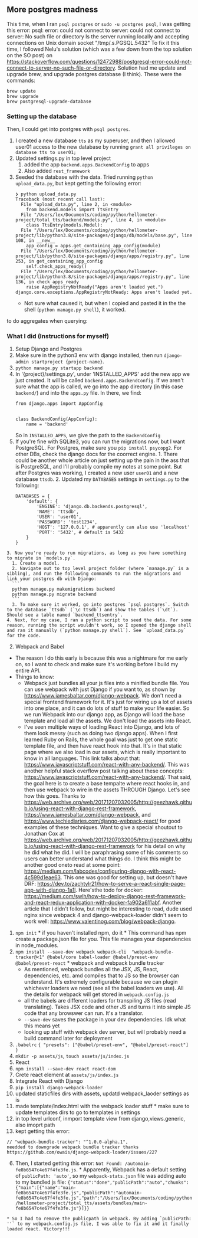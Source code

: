 ## More postgres madness
This time, when I ran `psql postgres` or `sudo -u postgres psql`, I was getting this error: psql: error: could not connect to server: could not connect to server: No such file or directory
	Is the server running locally and accepting
	connections on Unix domain socket "/tmp/.s.PGSQL.5432"
To fix it this time, I followed Nelu's solution (which was a few down from the top solution on the SO post) on https://stackoverflow.com/questions/12472988/postgresql-error-could-not-connect-to-server-no-such-file-or-directory.
Solution had me update and upgrade brew, and upgrade postgres database (I think). These were the commands:
```
brew update
brew upgrade
brew postgresql-upgrade-database
```

### Setting up the database
Then, I could get into postgres with `psql postgres`.
1. I created a new database `tts` as my superuser, and then I allowed user01 access to the new database by running `grant all privileges on database tts to user01;`
2. Updated settings.py in top level project
   1. added the app `backend.apps.BackendConfig` to apps
   2. Also added `rest_framework`
3. Seeded the database with the data. Tried running `python upload_data.py`, but kept getting the following error:
   ```
   ❯ python upload_data.py                   
   Traceback (most recent call last):
     File "upload_data.py", line 2, in <module>
       from backend.models import TtsEntry
     File "/Users/lex/Documents/coding/python/hellometer-project/total_tts/backend/models.py", line 4, in <module>
       class TtsEntry(models.Model):
     File "/Users/lex/Documents/coding/python/hellometer-project/lib/python3.8/site-packages/django/db/models/base.py", line 108, in __new__
       app_config = apps.get_containing_app_config(module)
     File "/Users/lex/Documents/coding/python/hellometer-project/lib/python3.8/site-packages/django/apps/registry.py", line 253, in get_containing_app_config
       self.check_apps_ready()
     File "/Users/lex/Documents/coding/python/hellometer-project/lib/python3.8/site-packages/django/apps/registry.py", line 136, in check_apps_ready
       raise AppRegistryNotReady("Apps aren't loaded yet.")
   django.core.exceptions.AppRegistryNotReady: Apps aren't loaded yet.
    ```
    * Not sure what caused it, but when I copied and pasted it in the the shell (`python manage.py shell`), it worked.

to do aggregates when querying:
<!-- https://micropyramid.com/blog/aggregation-in-django-minumum-and-maximum-values-from-django-model/ -->

### What I did (Instructions for myself)
1. Setup Django and Postgres
  1. Make sure in the python3 env with django installed, then run `django-admin startproject {project-name}`.
  2. `python manage.py startapp backend`
  3. In '{project}/settings.py', under 'INSTALLED_APPS' add the new app we just created. It will be called `backend.apps.BackendConfig`. If we aren't sure what the app is called, we go into the app directory (in this case `backend/`) and into the `apps.py` file. In there, we find:
      ```
      from django.apps import AppConfig


      class BackendConfig(AppConfig):
          name = 'backend'
      ```
      So in `INSTALLED_APPS`, we give the path to the `BackendConfig`
  4. If you're fine with SQLite3, you can run the migrations now, but I want PostgreSQL. For Postgres, make sure you `pip install psycopg2`. For other DBs, check the django docs for the coorrect engine.
    1. There could be another whole article on just setting up the pain in the ass that is PostgreSQL, and I'll probably compile my notes at some point. But after Postgres was working, I created a new user `user01` and a new database `ttsdb`.
    2. Updated my `DATABASES` settings in `settings.py` to the following:
      ```
      DATABASES = {
          'default': {
              'ENGINE': 'django.db.backends.postgresql',
              'NAME': 'ttsdb',
              'USER': 'user01',
              'PASSWORD': 'test1234',
              'HOST': '127.0.0.1', # apparently can also use 'localhost'
              'PORT': '5432', # default is 5432
          }
      }
      ```
    3. Now you're ready to run migrations, as long as you have something to migrate in `models.py`.
      1. Create a model.
      2. Navigate out to top level project folder (where `manage.py` is a sibling), and run the following commands to run the migrations and link your postgres db with Django:
      ```
      python manage.py makemigrations backend
      python manage.py migrate backend
      ```
      3. To make sure it worked, go into postgres `psql postgres`. Switch to the database `ttsdb` (`\c ttsdb`) and show the tables (`\dt`). Should see a table named `backend_ttsentry`.
    4. Next, for my case, I ran a python script to seed the data. For some reason, running the script wouldn't work, so I opened the django shell and ran it manually (`python manage.py shell`). See `upload_data.py` for the code.
2. Webpack and Babel
  * The reason I do this early is because this was a nightmare for me early on, so I want to check and make sure it's working before I build my entire API.
  * Things to know:
    * Webpack just bundles all your js files into a minified bundle file. You can use webpack with just Django if you want to, as shown by https://www.jamesbaltar.com/django-webpack. We don't need a special frontend framework for it. It's just for wiring up a lot of assets into one place, and it can do lots of stuff to make your life easier. So we run Webpack into our django app, as Django will load the base template and load all the assets. We don't load the assets into React.
    * I've seen multiple ways of loading React into Django, and lots of them look messy (such as doing two django apps). When I first learned Ruby on Rails, the whole goal was just to get one static template file, and then have react hook into that. It's in that static page where we also load in our assets, which is really important to know in all languages. This link talks about that: https://www.javascriptstuff.com/react-with-any-backend/. This was another helpful stack overflow post talking about these concepts: https://www.javascriptstuff.com/react-with-any-backend/. That said, the goal here is to create a base tempalte where react hooks in, and then use webpack to wire in the assets THROUGH Django. Let's see how this goes. Thanks to https://web.archive.org/web/20171207032005/http://geezhawk.github.io/using-react-with-django-rest-framework, https://www.jamesbaltar.com/django-webpack, and https://www.techiediaries.com/django-webpack-react/ for good examples of these techniques. Want to give a special shoutout to Jonathan Cox at https://web.archive.org/web/20171207032005/http://geezhawk.github.io/using-react-with-django-rest-framework for his detail on why he did what he did. I will be paraphrasing some of his comments so users can better understand what things do. I think this might be another good oneto read at some point: https://medium.com/labcodes/configuring-django-with-react-4c599d1eae63. This one was good for setting up, but doesn't have DRF: https://dev.to/zachtylr21/how-to-serve-a-react-single-page-app-with-django-1a1l. Here'sthe todo for docker: https://medium.com/swlh/how-to-deploy-django-rest-framework-and-react-redux-application-with-docker-fa902a611abf. Another article that I didn't follow, but might be interesting to read, dude used nginx since webpack 4 and django-webpack-loader didn't seem to work well: https://www.valentinog.com/blog/webpack-django.
  1. `npm init`
    * if you haven't installed npm, do it
    * This command has npm create a package.json file for you. This file manages your dependencies in node_modules.
  2. `npm install --save-dev webpack webpack-cli  "webpack-bundle-tracker@<1" @babel/core babel-loader @babel/preset-env @babel/preset-react`
    * webpack and webpack bundle tracker
      * As mentioned, webpack bundles all the JSX, JS, React, dependencies, etc. amd compiles that to JS so the browser can understand. It's extremely configurable because we can plugin whichever loaders we need (see all the babel loaders we use). All the details for webpack will get stored in `webpack.config.js`
      * all the babels are different loaders for transpiling JS files (read translating). Takes JSX code and other JS and turns it into simple JS code that any browswer can run. It's a translator.
      * `--save-dev` saves the package in your dev dependencies. Idk what this means yet
      * looking up stuff with webpack dev server, but will probably need a build command later for deployment
  3. `.babelrc`
    `{ "presets": ["@babel/preset-env", "@babel/preset-react"] }`
  3. `mkdir -p assets/js`, `touch assets/js/index.js`
3. React
  1. `npm install --save-dev react react-dom`
  2. Crete react element at `assets/js/index.js`
4. Integrate React with Django
  1. `pip install django-webpack-loader`
  2. updated staticfiles dirs with assets, updatd webpack_laoder settings as is
  3. made template/index.html with the webpack loader stuff
    * make sure to update templates dirs to go to templates in settings
  4. in top level urlconf, inmport template view from django,views.generic, also imoprt path
  5. kept getting this error: 


    // "webpack-bundle-tracker": "^1.0.0-alpha.1",
    needded to downgrade webpack bundle tracker thanks https://github.com/owais/django-webpack-loader/issues/227
  6. Then, I started getting this error: `Not Found: /automain-fe8b6547c4e67f4fe3fe.js`.
    * Apparently, Webpack has a default setting of `publicPath: 'auto'`, so my `webpack-stats.json` file was adding auto to my bundled js file:
    ```
    {"status":"done","publicPath":"auto","chunks":{"main":[{"name":"main-fe8b6547c4e67f4fe3fe.js","publicPath":"automain-fe8b6547c4e67f4fe3fe.js","path":"/Users/lex/Documents/coding/python/hellometer-project/total_tts/assets/bundles/main-fe8b6547c4e67f4fe3fe.js"}]}}
    ```

    * So I had to remove the publicpath in webpack. By adding `publicPath: ''` to my webpack.config.js file, I was able to fix it and it finally loaded react. Victory!!!
